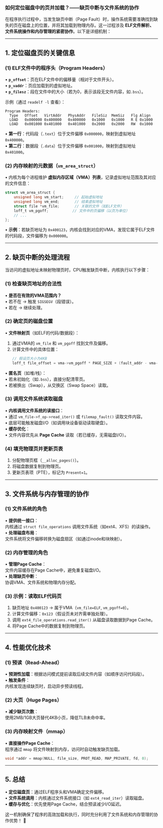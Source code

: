 


### **如何定位磁盘中的页并加载？——缺页中断与文件系统的协作**

在程序执行过程中，当发生缺页中断（Page Fault）时，操作系统需要准确找到缺失的页在磁盘上的位置，并将其加载到物理内存。这一过程涉及 **ELF文件解析、文件系统操作和内存管理的紧密协作**。以下是详细机制：

---

## **1. 定位磁盘页的关键信息**
### **(1) ELF文件中的程序头（Program Headers）**
• **`p_offset`**：页在ELF文件中的偏移量（相对于文件开头）。  
• **`p_vaddr`**：页应加载到的虚拟地址。  
• **`p_filesz`**：段在文件中的大小（若为0，表示该段无文件内容，如`.bss`）。  

示例（通过 `readelf -l` 查看）：
```
Program Headers:
  Type   Offset   VirtAddr   PhysAddr   FileSiz  MemSiz   Flg Align
  LOAD   0x000000 0x400000   0x400000   0x1000   0x1000   R E 0x1000
  LOAD   0x001000 0x401000   0x401000   0x2000   0x2000   RW  0x1000
```
• **第一行**：代码段（`.text`）位于文件偏移 `0x000000`，映射到虚拟地址 `0x400000`。  
• **第二行**：数据段（`.data`）位于文件偏移 `0x001000`，映射到虚拟地址 `0x401000`。

### **(2) 内存映射的元数据（`vm_area_struct`）**
• 内核为每个进程维护 **虚拟内存区域（VMA）列表**，记录虚拟地址范围及其对应的文件信息：
  ```c
  struct vm_area_struct {
      unsigned long vm_start;     // 起始虚拟地址
      unsigned long vm_end;       // 结束虚拟地址
      struct file *vm_file;       // 关联的文件（如ELF文件）
      loff_t vm_pgoff;           // 文件中的页偏移（以页为单位）
      // ...
  };
  ```
• **示例**：若缺页地址为 `0x400123`，内核会找到对应的VMA，发现它属于ELF文件的代码段，文件偏移为 `0x000000`。

---

## **2. 缺页中断的处理流程**
当访问的虚拟地址未映射物理页时，CPU触发缺页中断，内核执行以下步骤：

### **(1) 检查缺页地址的合法性**
• **是否在有效的VMA范围内？**  
  • 若不在 → 触发 `SIGSEGV`（段错误）。  
  • 若在 → 继续处理。

### **(2) 确定页的磁盘位置**
• **文件映射页**（如ELF的代码/数据段）：  
  1. 通过VMA的 `vm_file` 和 `vm_pgoff` 找到文件及偏移。  
  2. 计算文件中的具体位置：  
     ```c
     // 假设页大小为4KB
     loff_t file_offset = vma->vm_pgoff * PAGE_SIZE + (fault_addr - vma->vm_start);
     ```
• **匿名页**（如堆/栈）：  
  • 若未初始化（如`.bss`），直接分配清零页。  
  • 若被换出（Swap），从交换区（Swap Space）读取。

### **(3) 调用文件系统读取磁盘**
• **内核调用文件系统的读接口**：  
  • 通过 `vm_file->f_op->read_iter()` 或 `filemap_fault()` 读取文件内容。  
  • 底层可能触发磁盘I/O（如调用块设备驱动读取硬盘）。  
• **缓存优化**：  
  • 文件内容优先从 **Page Cache** 读取（若已缓存，无需磁盘I/O）。

### **(4) 填充物理页并更新页表**
1. 分配物理页框（`__alloc_pages()`）。  
2. 将磁盘数据复制到物理页。  
3. 更新页表项（PTE），标记为 `Present=1`。  

---

## **3. 文件系统与内存管理的协作**
### **(1) 文件系统的角色**
• **提供统一接口**：  
  内核通过 `struct file_operations` 调用文件系统（如ext4、XFS）的读操作。  
• **处理磁盘布局**：  
  文件系统将文件偏移转换为磁盘扇区（如通过inode和块映射）。

### **(2) 内存管理的角色**
• **管理Page Cache**：  
  文件内容缓存在Page Cache中，避免重复磁盘I/O。  
• **处理缺页中断**：  
  协调VMA、文件系统和物理内存分配。

### **(3) 示例：读取ELF代码页**
1. 缺页地址 `0x400123` → 属于VMA（`vm_file=ELF`, `vm_pgoff=0`）。  
2. 计算文件偏移：`0x123`（假设页未对齐需单独处理）。  
3. 调用 `ext4_file_operations.read_iter()` 从磁盘读取数据到Page Cache。  
4. 将Page Cache中的数据复制到物理页。  

---

## **4. 性能优化技术**
### **(1) 预读（Read-Ahead）**
• **预测性加载**：根据访问模式提前读取后续文件内容（如顺序访问代码段）。  
• **触发条件**：  
  内核发现连续缺页时，启动异步预读线程。

### **(2) 大页（Huge Pages）**
• **减少缺页次数**：  
  使用2MB/1GB大页替代4KB小页，降低TLB未命中率。

### **(3) 内存映射文件（mmap）**
• **直接操作Page Cache**：  
  程序通过 `mmap` 将文件映射到内存，访问时自动触发缺页加载。  
  ```c
  void *addr = mmap(NULL, file_size, PROT_READ, MAP_PRIVATE, fd, 0);
  ```

---

## **5. 总结**
• **定位磁盘页**：通过ELF程序头和VMA确定文件偏移。  
• **文件系统调用**：内核通过文件系统接口（如 `ext4_read_iter`）读取磁盘。  
• **缓存与优化**：优先使用Page Cache，结合预读减少I/O延迟。  

这一机制确保了程序的高效加载和执行，同时充分利用了文件系统和内存管理的协作优势！ 🚀